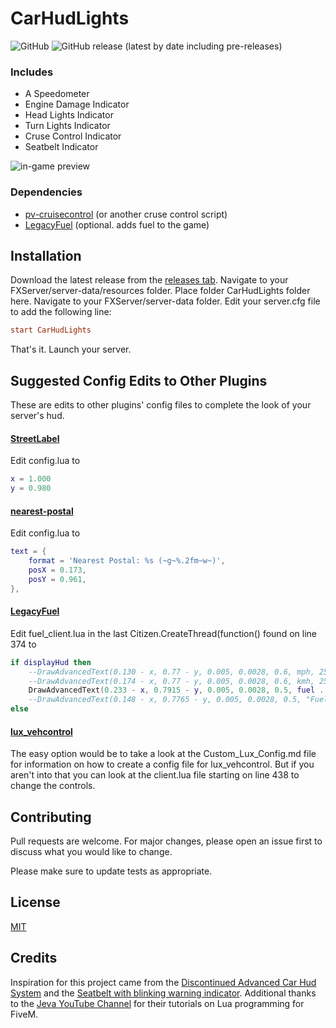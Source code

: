 # CarHudLights
![GitHub](https://img.shields.io/github/license/MacRichards/CarHudLights) ![GitHub release (latest by date including pre-releases)](https://img.shields.io/github/v/release/MacRichards/CarHudLights?include_prereleases)

### Includes
- A Speedometer
- Engine Damage Indicator
- Head Lights Indicator
- Turn Lights Indicator
- Cruse Control Indicator
- Seatbelt Indicator

![in-game preview](https://forum.cfx.re/uploads/default/original/4X/1/b/3/1b37f15d9db61c6d5e74a2a46feab0264e7bc8c3.jpeg)

### Dependencies
- [pv-cruisecontrol](https://forum.cfx.re/t/release-cfx-fx-cruisecontrol/38840) (or another cruse control script)
- [LegacyFuel](https://github.com/InZidiuZ/LegacyFuel) (optional. adds fuel to the game)

## Installation
Download the latest release from the [releases tab](https://github.com/MacRichards/CarHudLights/releases). Navigate to your FXServer/server-data/resources folder. Place folder CarHudLights folder here. Navigate to your FXServer/server-data folder. Edit your server.cfg file to add the following line:
```cfg
start CarHudLights
```
That's it. Launch your server.

## Suggested Config Edits to Other Plugins
These are edits to other plugins' config files to complete the look of your server's hud.
#### [StreetLabel](https://github.com/codibez/streetLabel)
Edit config.lua to
```lua
x = 1.000
y = 0.980
```
#### [nearest-postal](https://forum.cfx.re/t/release-nearest-postal-script/293511)
Edit config.lua to
```lua
text = {
	format = 'Nearest Postal: %s (~g~%.2fm~w~)',
	posX = 0.173,
	posY = 0.961,
},
```
#### [LegacyFuel](https://github.com/InZidiuZ/LegacyFuel)
Edit fuel_client.lua in the last Citizen.CreateThread(function() found on line 374 to
```lua
if displayHud then
	--DrawAdvancedText(0.130 - x, 0.77 - y, 0.005, 0.0028, 0.6, mph, 255, 255, 255, 255, 6, 1)
	--DrawAdvancedText(0.174 - x, 0.77 - y, 0.005, 0.0028, 0.6, kmh, 255, 255, 255, 255, 6, 1)
	DrawAdvancedText(0.233 - x, 0.7915 - y, 0.005, 0.0028, 0.5, fuel .. "  Fuel", 255, 255, 255, 255, 6, 1)
	--DrawAdvancedText(0.148 - x, 0.7765 - y, 0.005, 0.0028, 0.5, "Fuel", 255, 255, 255, 255, 6, 1)
else
```
#### [lux_vehcontrol](https://forum.cfx.re/t/release-luxart-vehicle-control/17304)
The easy option would be to take a look at the Custom_Lux_Config.md file for information on how to create a config file for lux_vehcontrol. But if you aren't into that you can look at the client.lua file starting on line 438 to change the controls.

## Contributing
Pull requests are welcome. For major changes, please open an issue first to discuss what you would like to change.

Please make sure to update tests as appropriate.

## License
[MIT](https://choosealicense.com/licenses/mit/)

## Credits
Inspiration for this project came from the [Discontinued Advanced Car Hud System](https://forum.cfx.re/t/discontinued-advanced-car-hud-system-9-14-2017-v2/5179) and the [Seatbelt with blinking warning indicator](https://forum.cfx.re/t/release-seatbelt-with-blinking-warning-indicator/165354). Additional thanks to the [Jeva YouTube Channel](https://www.youtube.com/channel/UCI7x329xu2rLbtVvFPVIhiQ) for their tutorials on Lua programming for FiveM.
